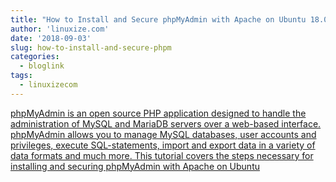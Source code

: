 ```yaml
---
title: "How to Install and Secure phpMyAdmin with Apache on Ubuntu 18.04"
author: 'linuxize.com'
date: '2018-09-03'
slug: how-to-install-and-secure-phpm
categories:
  - bloglink
tags:
  - linuxizecom
---
```


[phpMyAdmin is an open source PHP application designed to handle the administration of MySQL and MariaDB servers over a web-based interface. phpMyAdmin allows you to manage MySQL databases, user accounts and privileges, execute SQL-statements, import and export data in a variety of data formats and much more. This tutorial covers the steps necessary for installing and securing phpMyAdmin with Apache on Ubuntu<i class="fas fa-external-link-alt"></i>](https://linuxize.com/post/how-to-install-and-secure-phpmyadmin-with-apache-on-ubuntu-18-04/)

